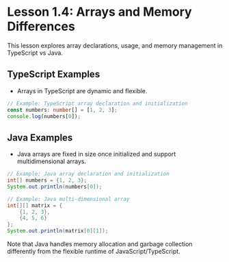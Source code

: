 # Lesson 1.4: Arrays and Memory Differences

This lesson explores array declarations, usage, and memory management in TypeScript vs Java.

## TypeScript Examples
- Arrays in TypeScript are dynamic and flexible.
```typescript
// Example: TypeScript array declaration and initialization
const numbers: number[] = [1, 2, 3];
console.log(numbers[0]);
```

## Java Examples
- Java arrays are fixed in size once initialized and support multidimensional arrays.
```java
// Example: Java array declaration and initialization
int[] numbers = {1, 2, 3};
System.out.println(numbers[0]);

// Example: Java multi-dimensional array
int[][] matrix = {
    {1, 2, 3},
    {4, 5, 6}
};
System.out.println(matrix[0][1]);
```

Note that Java handles memory allocation and garbage collection differently from the flexible runtime of JavaScript/TypeScript.
